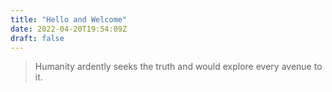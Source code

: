 ```yaml
---
title: "Hello and Welcome"
date: 2022-04-20T19:54:09Z
draft: false
---
```


> Humanity ardently seeks the truth and would explore every avenue to it.
